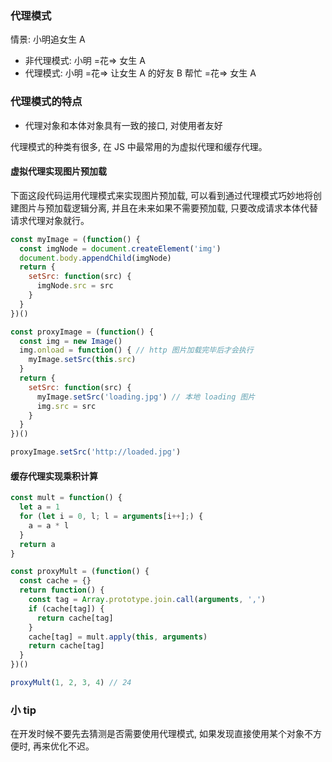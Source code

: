 <!--
abbrlink: euxm3din
-->

### 代理模式

情景: 小明追女生 A

* 非代理模式: 小明 =花=> 女生 A
* 代理模式: 小明 =花=> 让女生 A 的好友 B 帮忙 =花=> 女生 A

### 代理模式的特点

* 代理对象和本体对象具有一致的接口, 对使用者友好

代理模式的种类有很多, 在 JS 中最常用的为虚拟代理和缓存代理。

#### 虚拟代理实现图片预加载

下面这段代码运用代理模式来实现图片预加载, 可以看到通过代理模式巧妙地将创建图片与预加载逻辑分离, 并且在未来如果不需要预加载, 只要改成请求本体代替请求代理对象就行。

```js
const myImage = (function() {
  const imgNode = document.createElement('img')
  document.body.appendChild(imgNode)
  return {
    setSrc: function(src) {
      imgNode.src = src
    }
  }
})()

const proxyImage = (function() {
  const img = new Image()
  img.onload = function() { // http 图片加载完毕后才会执行
    myImage.setSrc(this.src)
  }
  return {
    setSrc: function(src) {
      myImage.setSrc('loading.jpg') // 本地 loading 图片
      img.src = src
    }
  }
})()

proxyImage.setSrc('http://loaded.jpg')
```

#### 缓存代理实现乘积计算

```js
const mult = function() {
  let a = 1
  for (let i = 0, l; l = arguments[i++];) {
    a = a * l
  }
  return a
}

const proxyMult = (function() {
  const cache = {}
  return function() {
    const tag = Array.prototype.join.call(arguments, ',')
    if (cache[tag]) {
      return cache[tag]
    }
    cache[tag] = mult.apply(this, arguments)
    return cache[tag]
  }
})()

proxyMult(1, 2, 3, 4) // 24
```

### 小 tip

在开发时候不要先去猜测是否需要使用代理模式, 如果发现直接使用某个对象不方便时, 再来优化不迟。